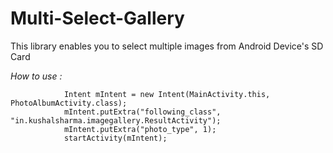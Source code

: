 # Multi-Select-Gallery
This library enables you to select multiple images from Android Device's SD Card

*How to use :*


                Intent mIntent = new Intent(MainActivity.this, PhotoAlbumActivity.class);
                mIntent.putExtra("following_class", "in.kushalsharma.imagegallery.ResultActivity");
                mIntent.putExtra("photo_type", 1);
                startActivity(mIntent);

